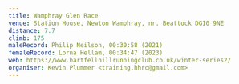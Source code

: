 ```yaml
---
title: Wamphray Glen Race
venue: Station House, Newton Wamphray, nr. Beattock DG10 9NE
distance: 7.7
climb: 175
maleRecord: Philip Neilson, 00:30:58 (2021)
femaleRecord: Lorna Hellam, 00:34:47 (2023)
web: https://www.hartfellhillrunningclub.co.uk/winter-series2/
organiser: Kevin Plummer <training.hhrc@gmail.com>
---
```


